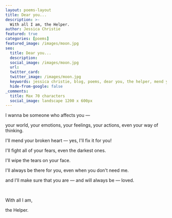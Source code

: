 ```yaml
---
layout: poems-layout
title: Dear you...
description: >-
  With all I am, the Helper.
author: Jessica Christie
featured: true
categories: [poems]
featured_image: /images/moon.jpg
seo:
  title: Dear you...
  description:
  social_image: /images/moon.jpg
  url:
  twitter_card:
  twitter_image: /images/moon.jpg
  keywords: jessica christie, blog, poems, dear you, the helper, mend your broken heart, fight your fears, tears, you are loved
  hide-from-google: false
_comments:
  title: Max 70 characters
  social_image: landscape 1200 x 600px
---
```

I wanna be someone who affects you ―

your world, your emotions, your feelings, your actions, even your way of thinking.

I'll mend your broken heart ― yes, I'll fix it for you!

I'll fight all of your fears, even the darkest ones.

I'll wipe the tears on your face.

I'll always be there for you, even when you don't need me.

and I'll make sure that you are ― and will always be ― loved.

&nbsp;

With all I am,

the Helper.

&nbsp;
